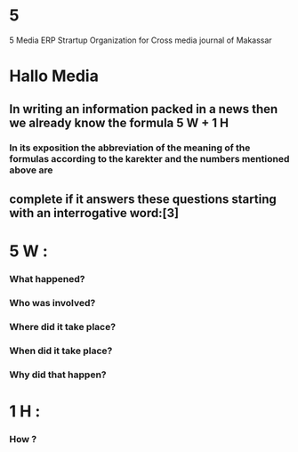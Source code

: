 # 5
5 Media ERP
Strartup Organization for Cross media journal of Makassar
# Hallo Media
## In writing an information packed in a news then we already know the formula 5 W + 1 H
### In its exposition the abbreviation of the meaning of the formulas according to the karekter and the numbers mentioned above are
## complete if it answers these questions starting with an interrogative word:[3]
# 5 W :
### What happened?
### Who was involved?
### Where did it take place?
### When did it take place?
### Why did that happen?
# 1 H :
### How ?
